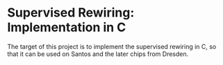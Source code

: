 # Supervised Rewiring: Implementation in C

The target of this project is to implement the supervised rewiring in C, so that it can be used on Santos and the later chips from Dresden.
